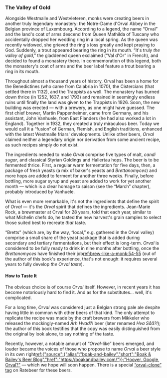 ### The Valley of Gold

Alongside Westmalle and Westvleteren, monks were creating beers in another truly legendary monastery: the Notre-Dame d'Orval Abbey in the Belgian province of Luxembourg. According to a legend, the name “Orval” and the land's coat of arms descend from Queen Mathilda of Tuscany who accidentally dropped her wedding ring in a local spring. As the queen was recently widowed, she grieved the ring's loss greatly and kept praying to God. Suddenly, a trout appeared bearing the ring in its mouth. “It's truly *the valley of gold*,” the gladdened queen exclaimed (“Val d'Or” in French), and decided to found a monastery there. In commemoration of this legend, both the monastery's coat of arms and the beer label feature a trout bearing a ring in its mouth.

Throughout almost a thousand years of history, Orval has been a home for the Benedictines (who came from Calabria in 1070), the Cistercians (that settled there in 1132), and the Trappists as well. The monastery has burned down thrice (in 1252, 1637, and 1793) and remained in seemingly endless ruins until finally the land was given to the Trappists in 1926. Soon, the new building was erected — with a brewery, as one might have guessed. The first chief brewer, Martin Pappenheimer, came from Germany, and his assistant, John Vanhuele, from East Flanders (he had also worked a lot in England). Together in 1932, they created a truly miraculous beer. Today we would call it a “fusion” of German, Flemish, and English traditions, enhanced with the latest Westmalle friars' developments. Unlike other beers, *Orval* claimed neither a legendary origin nor derivation from some ancient recipe, as such recipes simply do not exist.

The ingredients needed to make *Orval* comprise five types of malt, *candi sugar*, and classical Styrian Goldings and Hallertau hops. The beer is to be fermented thrice. First, a regular warm fermentation for five days, then, a package of fresh yeasts (a mix of baker's yeasts and *Brettanomyces*) and more hops are added to ferment for another three weeks. Finally, before bottling, more sugar syrup and yeast are added to work for yet another month — which is a clear homage to saison (see the “March” chapter), probably introduced by Vanhuele.

What is even more remarkable, it's not the ingredients that define the spirit of *Orval* — it's the *Orval* spirit that defines the ingredients. Jean-Marie Rock, a brewmaster at Orval for 28 years, told that each year, similar to what Michelin chefs do, he tasted the new harvest's grain samples to select those suited best to recreate *that* taste.

“Bretts” (which are, by the way, “local,” e.g. gathered in the Orval valley) comprise a small share of the yeast package that is added during secondary and tertiary fermentations, but their effect is long-term. *Orval* is considered to be fully ready to drink in nine months after bottling, once the *Brettanomyces* have finished their job[ref:brew-like-a-monk:54-55]() (out of the author of this book's experience, that's not enough: it requires several years to fully develop *the Orval taste*).

#### How to Taste It

The obvious choice is of course *Orval* itself. However, in recent years it has become notoriously hard to find it. And as for the substitutes… well, it's complicated.

For a long time, *Orval* was considered just a Belgian strong pale ale despite having little in common with other beers of that kind. The only attempt to replicate the recipe was made by the craft brewers from Mikkeler who released the mockingly-named *Årh Hvad?!* beer (later renamed *Hva Såå?!*); the author of this book testifies that the copy was easily distinguished from the original by look alone, to say nothing of the taste.

Recently, however, a notable amount of “*Orval*-like” beers emerged, and louder became the voices of those who propose to name *Orval* a beer style in its own right[ref:{"source":{"alias":"boak-and-bailey","short":"Boak & Bailey's Beer Blog","href":"https://boakandbailey.com/"}}:"Hoover, Google, Orval?"](https://boakandbailey.com/2018/03/hoover-google-orval/) — which we hope will soon happen. There is a special [“orval-clone” tag](https://www.ratebeer.com/tag/orval-clone/) on Ratebeer for these beers.